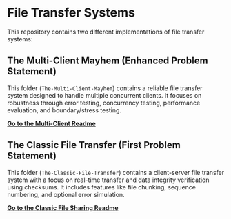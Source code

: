 # File Transfer Systems

This repository contains two different implementations of file transfer systems:

## The Multi-Client Mayhem (Enhanced Problem Statement)

This folder (`The-Multi-Client-Mayhem`) contains a reliable file transfer system designed to handle multiple concurrent clients. It focuses on robustness through error testing, concurrency testing, performance evaluation, and boundary/stress testing.

**[Go to the Multi-Client Readme](The-Multi-Client-Mayhem/readme.md)**

## The Classic File Transfer (First Problem Statement)

This folder (`The-Classic-File-Transfer`) contains a client-server file transfer system with a focus on real-time transfer and data integrity verification using checksums. It includes features like file chunking, sequence numbering, and optional error simulation.

**[Go to the Classic File Sharing Readme](The-Classic-File-Transfer/readme.md)**